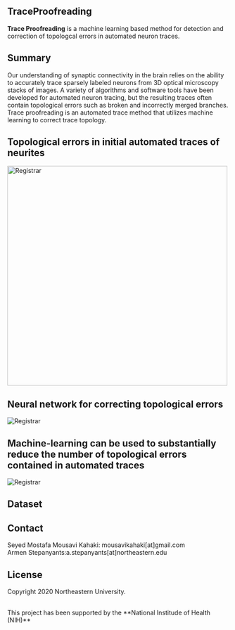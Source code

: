 ## TraceProofreading

**Trace Proofreading** is a machine learning based method for detection and correction of topologcal errors in automated neuron traces.


## Summary
Our understanding of synaptic connectivity in the brain relies on the ability to accurately trace sparsely labeled neurons from 3D optical microscopy stacks of images. A variety of algorithms and software tools have been developed for automated neuron tracing, but the resulting traces often contain topological errors such as broken and incorrectly merged branches. Trace proofreading is an automated trace method that utilizes machine learning to correct trace topology.


## Topological errors in initial automated traces of neurites
<img src="https://web.northeastern.edu/kahaki/GithubImage0.png" alt="Registrar" align="middle" width="500" height="500"> 
 
## Neural network for correcting topological errors 
<img src="https://web.northeastern.edu/kahaki/GithubImage2.png" alt="Registrar" align="middle">

## Machine-learning can be used to substantially reduce the number of topological errors contained in automated traces ##
<img src="https://web.northeastern.edu/kahaki/GithubImage1.png" alt="Registrar" align="middle">

## Dataset


## Contact
Seyed Mostafa Mousavi Kahaki: mousavikahaki[at]gmail.com
</br>
Armen Stepanyants:a.stepanyants[at]northeastern.edu

## License ##
 
Copyright 2020 Northeastern University.

</br>
This project has been supported by the **National Institude of Health (NIH)**
</br></br>
